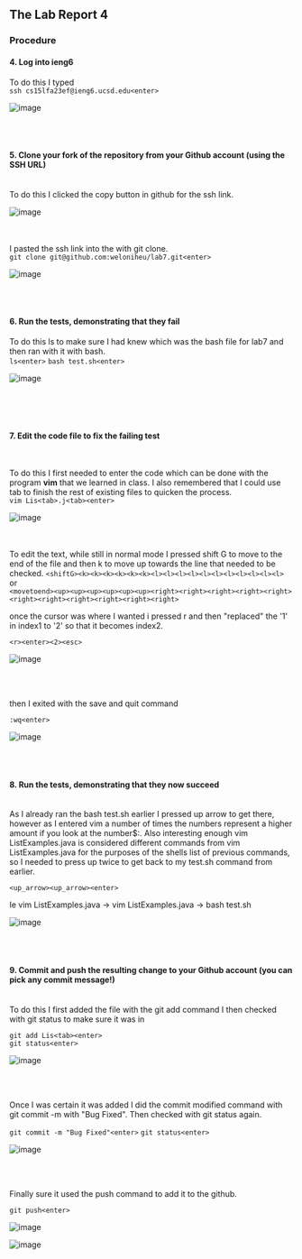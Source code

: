 ## The Lab Report 4

### Procedure

#### 4. Log into ieng6

To do this I typed <br>
```ssh cs15lfa23ef@ieng6.ucsd.edu<enter>```

![image](https://github.com/weloniheu/cse15l-lab-report/assets/115903567/b7fed2ec-b571-4d0e-934a-1213dfc43325)

<br><br>
#### 5. Clone your fork of the repository from your Github account (using the SSH URL)
<br>
To do this I clicked the copy button in github for the ssh link.

![image](https://github.com/weloniheu/cse15l-lab-report/assets/115903567/486a988e-9545-4020-a028-3ed45d0ab12a)

<br><br>
I pasted the ssh link into the with git clone.<br>
```git clone git@github.com:weloniheu/lab7.git<enter>```

![image](https://github.com/weloniheu/cse15l-lab-report/assets/115903567/db4ab062-bcab-425b-be1e-8783eb70ada3)

<br><br>
#### 6. Run the tests, demonstrating that they fail


To do this ls to make sure I had knew which was the bash file for lab7 and then ran with it with bash.<br>
```ls<enter>```
```bash test.sh<enter>```

![image](https://github.com/weloniheu/cse15l-lab-report/assets/115903567/c1cef9d5-c1a0-4956-9d42-bc98a6ff9b03)

<br><br><br>

#### 7. Edit the code file to fix the failing test
<br>

To do this I first needed to enter the code which can be done with the program **vim** that we learned in class. I also remembered that I could use tab to finish the rest of existing files to quicken the process.<br>
```vim Lis<tab>.j<tab><enter>```

![image](https://github.com/weloniheu/cse15l-lab-report/assets/115903567/db54b8aa-1a2d-49c3-85b8-9a7827c7aa8c)


<br><br>
To edit the text, while still in normal mode I pressed shift G to move to the end of the file and then k to move up towards the line that needed to be checked.
```<shiftG><k><k><k><k><k><k><l><l><l><l><l><l><l><l><l><l><l>``` <br>
or <br>
```<movetoend><up><up><up><up><up><up><right><right><right><right><right><right><right><right><right><right><right>```

once the cursor was where I wanted i pressed r and then "replaced" the '1' in index1 to '2' so that it becomes index2. <br>

```<r><enter><2><esc>```

![image](https://github.com/weloniheu/cse15l-lab-report/assets/115903567/b87c00cb-0ed1-4076-ad92-f3ff3e99a0ec)

<br><br>

then I exited with the save and quit command <br>

```:wq<enter>```

![image](https://github.com/weloniheu/cse15l-lab-report/assets/115903567/4b3250d9-7984-464d-b6e2-e3c6f59c642f)

<br><br>

#### 8. Run the tests, demonstrating that they now succeed

<br>
As I already ran the bash test.sh earlier I pressed up arrow to get there, however as I entered vim a number of times the numbers represent a higher amount if you look at the number$:. Also interesting enough vim ListExamples.java is considered different commands from vim ListExamples.java<space> for the purposes of the shells list of previous commands, so I needed to press up twice to get back to my test.sh command from earlier. <br>

```<up_arrow><up_arrow><enter>```

Ie vim ListExamples.java<space> -> vim ListExamples.java -> bash test.sh

![image](https://github.com/weloniheu/cse15l-lab-report/assets/115903567/b329778e-b986-4516-817e-23e60f690637)

<br><br>

#### 9. Commit and push the resulting change to your Github account (you can pick any commit message!)

<br>
To do this I first added the file with the git add command I then checked with git status to make sure it was in  <br>

```git add Lis<tab><enter>```<br>
```git status<enter>```

![image](https://github.com/weloniheu/cse15l-lab-report/assets/115903567/35936e21-79e4-4700-9ecb-885ec111384b)

<br><br>

Once I was certain it was added I did the commit modified command with git commit -m with "Bug Fixed". Then checked with git status again.

```git commit -m "Bug Fixed"<enter>```
```git status<enter>```

![image](https://github.com/weloniheu/cse15l-lab-report/assets/115903567/cbb80215-7e6d-4b1a-b5a8-c907aed1d07b)

<br><br>

Finally sure it used the push command to add it to the github.

```git push<enter>```

![image](https://github.com/weloniheu/cse15l-lab-report/assets/115903567/8367e257-dbce-4a5b-9eb8-a9fce568dcf0)

![image](https://github.com/weloniheu/cse15l-lab-report/assets/115903567/487a75e2-0a16-4169-8535-e985072737d8)


